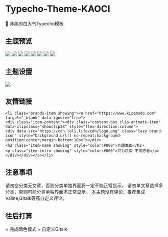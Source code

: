 # Typecho-Theme-KAOCI
🍙 非黑即白大气Typecho模板
## 主题预览
![](https://pic.downk.cc/item/5e8b2e1a504f4bcb0440cdc3.png)
![](https://pic.downk.cc/item/5e8b2e1a504f4bcb0440cdc5.png)
![](https://pic.downk.cc/item/5e8b2e1a504f4bcb0440cdc9.png)
![](https://pic.downk.cc/item/5e8b2e1a504f4bcb0440cdcb.png)
![](https://pic.downk.cc/item/5e8b2e1a504f4bcb0440cdce.png)
![](https://pic.downk.cc/item/5e8b2e38504f4bcb0440f26d.png)
![](https://pic.downk.cc/item/5e8b2e38504f4bcb0440f26f.png)
![](https://pic.downk.cc/item/5e8b2e38504f4bcb0440f273.png)
## 主题设置
![](https://pic.downk.cc/item/5e8b2e38504f4bcb0440f278.png)
## 友情链接
    <li class="brands-item showing"><a href="https://www.kicomodo.com" target="_blank" data-ignore="true">
    <div class="item-content"><div class="content-box clip-animate-item" data-clipclass="showclip28" style="flex-direction:column">
    <div data-src="https://cdn.loli.life/cdn/logo.png" class="lazy brand-icon" style="background:url() no-repeat;background-position:center;margin-bottom:10px"></div>
    <h2 class="item-name showing" style="color:#000">奇趣魔都</h2>
    <p class="item-intro showing" style="color:#000">只为求索 不同志者</p>
    </div></div></a></li>
## 注意事项
请勿空分类无文章，否则分类单独界面将一定不能正常显示。
请勿单文章选择多分类，否则可能分类单独界面不正常显示。
本主题没有评论，推荐集成Valine,Gitalk等高自定义评论。
## 往后打算
× 完成暗色模式
× 自定义Gitalk

